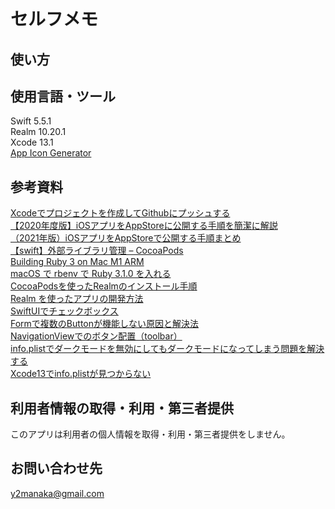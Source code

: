 # セルフメモ

## 使い方

## 使用言語・ツール
Swift 5.5.1  
Realm 10.20.1   
Xcode 13.1   
[App Icon Generator](https://appicon.co/)   
## 参考資料
[Xcodeでプロジェクトを作成してGithubにプッシュする](https://swiswiswift.com/2020-12-03/)   
[【2020年度版】iOSアプリをAppStoreに公開する手順を簡潔に解説](https://qiita.com/Labi/items/3b71b8f5ef065904c1de)   
[（2021年版）iOSアプリをAppStoreで公開する手順まとめ](https://zenn.dev/moutend/articles/feebf0120dce6e6426fa)  
[【swift】外部ライブラリ管理 – CocoaPods](https://pomarano.site/ios/119/)    
[Building Ruby 3 on Mac M1 ARM](https://brandur.org/fragments/ruby-3-on-m1)   
[macOS で rbenv で Ruby 3.1.0 を入れる](https://nomad.office-aship.info/macos-rbenv/)   
[CocoaPodsを使ったRealmのインストール手順](https://naoya-ono.com/swift/realm-install/)  
[Realm を使ったアプリの開発方法](https://software.small-desk.com/development/2020/09/05/realmxcode12-realm-step1/)     
[SwiftUIでチェックボックス](https://zenn.dev/kazuchanfl/articles/f9b364c63ad3a7)   
[Formで複数のButtonが機能しない原因と解決法](https://www.choge-blog.com/programming/swiftuiform%E3%81%A7%E8%A4%87%E6%95%B0%E3%81%AEbutton%E3%81%8C%E6%A9%9F%E8%83%BD%E3%81%97%E3%81%AA%E3%81%84%E5%8E%9F%E5%9B%A0%E3%81%A8%E8%A7%A3%E6%B1%BA%E6%B3%95/)   
[NavigationViewでのボタン配置（toolbar）](https://capibara1969.com/3045/)   
[info.plistでダークモードを無効にしてもダークモードになってしまう問題を解決する](https://qiita.com/antk/items/b9f95a5cdfc32341b2a5)   
[Xcode13でinfo.plistが見つからない](https://zenn.dev/yuma1217/articles/cd4c79b39266e4)   

## 利用者情報の取得・利用・第三者提供
このアプリは利用者の個人情報を取得・利用・第三者提供をしません。

## お問い合わせ先
y2manaka@gmail.com
